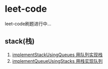 # leet-code

leet-code刷题进行中...

## stack(栈)

1. [implementStackUsingQueues 用队列实现栈](https://leetcode-cn.com/problems/implement-stack-using-queues/)
2. [implementQueueUsingStacks 用栈实现队列](https://leetcode-cn.com/problems/implement-stack-using-queues/)

